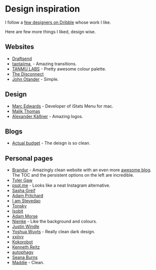 # Design inspiration
I follow a [few designers on Dribble](https://dribbble.com/nikitavoloboev/following) whose work I like.

Here are few more things I liked, design wise.

## Websites
- [Draftsend](https://draftsend.com/)
- [taotajima ](http://taotajima.jp/works/waxing-moon/) - Amazing transitions.
- [TANMU LABS](https://tanmulabs.com/) - Pretty awesome colour palette.
- [The Disconnect](https://thedisconnect.co/)
- [John Otander](http://johnotander.com/) - Simple.

## Design
- [Marc Edwards](https://dribbble.com/bjango) - Developer of iStats Menu for mac.
- [Malik Thomas](http://malikthomas.co.uk/)
- [Alexander Käßner](http://www.alexkaessner.de/) - Amazing logos.

## Blogs
- [Actual budget](https://dev.actualbudget.com/) - The deisgn is so clean.

## Personal pages
- [Brandur](https://brandur.org) - Amazingly clean website with an even more [awesome blog](https://brandur.org/interfaces#themware). The TOC and the persistent options on the left are incredible.
- [Tyler Gaw](https://tylergaw.com/)
- [psql.me](http://psql.me/) - Looks like a neat Instagram alternative.
- [Sasha Greif](http://sachagreif.com/)
- [Adam Pritchard](https://crypti.cc/)
- [I am Stevedao](https://iamstevendao.github.io/portfolio/)
- [Tonsky](http://tonsky.me/about/)
- [Isobit](https://www.isobit.io)
- [Adam Morse](http://mrmrs.cc)
- [Nienke](https://nienkedekker.com/) - Like the background and colours.
- [Justin Windle](https://soulwire.co.uk/)
- [Yoshua Wuyts](https://www.yoshuawuyts.com/) - Really clean dark design.
- [xxiivv](http://xxiivv.com/)
- [Kokorobot](http://kokorobot.ca/#home)
- [Kenneth Reitz](https://www.kennethreitz.org/)
- [autophagy](http://autophagy.io/)
- [Seana Burns](http://seenaburns.com/)
- [Maddie](http://maddie.io/) - Clean.
